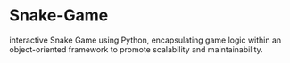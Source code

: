 # Snake-Game
interactive Snake Game using Python, encapsulating game logic within an object-oriented framework to promote scalability and maintainability.
